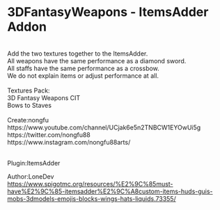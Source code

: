 # 3DFantasyWeapons - ItemsAdder Addon
<br>
Add the two textures together to the ItemsAdder.<br>
All weapons have the same performance as a diamond sword.<br>
All staffs have the same performance as a crossbow.<br>
We do not explain items or adjust performance at all.<br>
<br>
Textures Pack:<br>
3D Fantasy Weapons CIT<br>
Bows to Staves<br>
<br>
Create:nongfu<br>
https://www.youtube.com/channel/UCjak6e5n2TNBCW1EYOwUi5g<br>
https://twitter.com/nongfu88<br>
https://www.instagram.com/nongfu88arts/<br><br>

Plugin:ItemsAdder<br>

Author:LoneDev<br>
https://www.spigotmc.org/resources/%E2%9C%85must-have%E2%9C%85-itemsadder%E2%9C%A8custom-items-huds-guis-mobs-3dmodels-emojis-blocks-wings-hats-liquids.73355/

